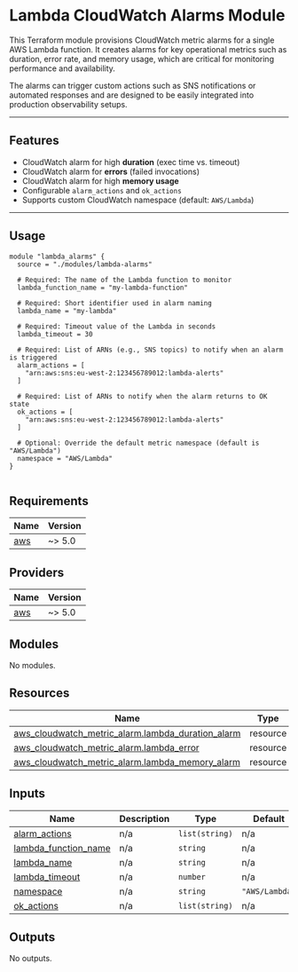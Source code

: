 # Lambda CloudWatch Alarms Module

This Terraform module provisions CloudWatch metric alarms for a single AWS Lambda function. It creates alarms for key operational metrics such as duration, error rate, and memory usage, which are critical for monitoring performance and availability.

The alarms can trigger custom actions such as SNS notifications or automated responses and are designed to be easily integrated into production observability setups.

---

## Features

- CloudWatch alarm for high **duration** (exec time vs. timeout)
- CloudWatch alarm for **errors** (failed invocations)
- CloudWatch alarm for high **memory usage**
- Configurable `alarm_actions` and `ok_actions`
- Supports custom CloudWatch namespace (default: `AWS/Lambda`)

---

## Usage

```hcl
module "lambda_alarms" {
  source = "./modules/lambda-alarms"

  # Required: The name of the Lambda function to monitor
  lambda_function_name = "my-lambda-function"

  # Required: Short identifier used in alarm naming
  lambda_name = "my-lambda"

  # Required: Timeout value of the Lambda in seconds
  lambda_timeout = 30

  # Required: List of ARNs (e.g., SNS topics) to notify when an alarm is triggered
  alarm_actions = [
    "arn:aws:sns:eu-west-2:123456789012:lambda-alerts"
  ]

  # Required: List of ARNs to notify when the alarm returns to OK state
  ok_actions = [
    "arn:aws:sns:eu-west-2:123456789012:lambda-alerts"
  ]

  # Optional: Override the default metric namespace (default is "AWS/Lambda")
  namespace = "AWS/Lambda"
}


```

<!-- BEGIN_TF_DOCS -->

## Requirements

| Name                                                   | Version |
| ------------------------------------------------------ | ------- |
| <a name="requirement_aws"></a> [aws](#requirement_aws) | ~> 5.0  |

## Providers

| Name                                             | Version |
| ------------------------------------------------ | ------- |
| <a name="provider_aws"></a> [aws](#provider_aws) | ~> 5.0  |

## Modules

No modules.

## Resources

| Name                                                                                                                                                     | Type     |
| -------------------------------------------------------------------------------------------------------------------------------------------------------- | -------- |
| [aws_cloudwatch_metric_alarm.lambda_duration_alarm](https://registry.terraform.io/providers/hashicorp/aws/latest/docs/resources/cloudwatch_metric_alarm) | resource |
| [aws_cloudwatch_metric_alarm.lambda_error](https://registry.terraform.io/providers/hashicorp/aws/latest/docs/resources/cloudwatch_metric_alarm)          | resource |
| [aws_cloudwatch_metric_alarm.lambda_memory_alarm](https://registry.terraform.io/providers/hashicorp/aws/latest/docs/resources/cloudwatch_metric_alarm)   | resource |

## Inputs

| Name                                                                                          | Description | Type           | Default        | Required |
| --------------------------------------------------------------------------------------------- | ----------- | -------------- | -------------- | :------: |
| <a name="input_alarm_actions"></a> [alarm_actions](#input_alarm_actions)                      | n/a         | `list(string)` | n/a            |   yes    |
| <a name="input_lambda_function_name"></a> [lambda_function_name](#input_lambda_function_name) | n/a         | `string`       | n/a            |   yes    |
| <a name="input_lambda_name"></a> [lambda_name](#input_lambda_name)                            | n/a         | `string`       | n/a            |   yes    |
| <a name="input_lambda_timeout"></a> [lambda_timeout](#input_lambda_timeout)                   | n/a         | `number`       | n/a            |   yes    |
| <a name="input_namespace"></a> [namespace](#input_namespace)                                  | n/a         | `string`       | `"AWS/Lambda"` |    no    |
| <a name="input_ok_actions"></a> [ok_actions](#input_ok_actions)                               | n/a         | `list(string)` | n/a            |   yes    |

## Outputs

No outputs.

<!-- END_TF_DOCS -->
